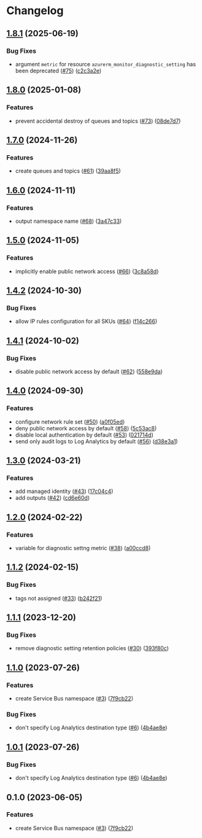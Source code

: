 # Changelog

## [1.8.1](https://github.com/equinor/terraform-azurerm-service-bus/compare/v1.8.0...v1.8.1) (2025-06-19)


### Bug Fixes

* argument `metric` for resource `azurerm_monitor_diagnostic_setting` has been deprecated ([#75](https://github.com/equinor/terraform-azurerm-service-bus/issues/75)) ([c2c3a2e](https://github.com/equinor/terraform-azurerm-service-bus/commit/c2c3a2e13651f4370f04cf619309b3f4bbe30c54))

## [1.8.0](https://github.com/equinor/terraform-azurerm-service-bus/compare/v1.7.0...v1.8.0) (2025-01-08)


### Features

* prevent accidental destroy of queues and topics ([#73](https://github.com/equinor/terraform-azurerm-service-bus/issues/73)) ([08de7d7](https://github.com/equinor/terraform-azurerm-service-bus/commit/08de7d79176c4c7f9a89618bbbbf466795791101))

## [1.7.0](https://github.com/equinor/terraform-azurerm-service-bus/compare/v1.6.0...v1.7.0) (2024-11-26)


### Features

* create queues and topics ([#61](https://github.com/equinor/terraform-azurerm-service-bus/issues/61)) ([39aa8f5](https://github.com/equinor/terraform-azurerm-service-bus/commit/39aa8f5b44b3a0767b3d0cd5cd0b912bfdc9c9d9))

## [1.6.0](https://github.com/equinor/terraform-azurerm-service-bus/compare/v1.5.0...v1.6.0) (2024-11-11)


### Features

* output namespace name ([#68](https://github.com/equinor/terraform-azurerm-service-bus/issues/68)) ([3a47c33](https://github.com/equinor/terraform-azurerm-service-bus/commit/3a47c33fe0786d55c663daf2f5de385a896238b6))

## [1.5.0](https://github.com/equinor/terraform-azurerm-service-bus/compare/v1.4.2...v1.5.0) (2024-11-05)


### Features

* implicitly enable public network access ([#66](https://github.com/equinor/terraform-azurerm-service-bus/issues/66)) ([3c8a58d](https://github.com/equinor/terraform-azurerm-service-bus/commit/3c8a58d0557056654ea603886fcd8264f42c2a4d))

## [1.4.2](https://github.com/equinor/terraform-azurerm-service-bus/compare/v1.4.1...v1.4.2) (2024-10-30)


### Bug Fixes

* allow IP rules configuration for all SKUs ([#64](https://github.com/equinor/terraform-azurerm-service-bus/issues/64)) ([f14c266](https://github.com/equinor/terraform-azurerm-service-bus/commit/f14c266d7c119be4da233f7f084e7c68fd7c1976))

## [1.4.1](https://github.com/equinor/terraform-azurerm-service-bus/compare/v1.4.0...v1.4.1) (2024-10-02)


### Bug Fixes

* disable public network access by default ([#62](https://github.com/equinor/terraform-azurerm-service-bus/issues/62)) ([558e9da](https://github.com/equinor/terraform-azurerm-service-bus/commit/558e9daa973d8a5516182155bbe66f74185e9000))

## [1.4.0](https://github.com/equinor/terraform-azurerm-service-bus/compare/v1.3.0...v1.4.0) (2024-09-30)


### Features

* configure network rule set ([#50](https://github.com/equinor/terraform-azurerm-service-bus/issues/50)) ([a0f05ed](https://github.com/equinor/terraform-azurerm-service-bus/commit/a0f05eded68f1647cff78cadfdc4dc507aed056a))
* deny public network access by default ([#58](https://github.com/equinor/terraform-azurerm-service-bus/issues/58)) ([5c53ac8](https://github.com/equinor/terraform-azurerm-service-bus/commit/5c53ac8ed6942edf66d58b238839b166fe7b5999))
* disable local authentication by default ([#53](https://github.com/equinor/terraform-azurerm-service-bus/issues/53)) ([021714d](https://github.com/equinor/terraform-azurerm-service-bus/commit/021714d5a8c615d71e4f73917857e980df98b127))
* send only audit logs to Log Analytics by default ([#56](https://github.com/equinor/terraform-azurerm-service-bus/issues/56)) ([d38e3a1](https://github.com/equinor/terraform-azurerm-service-bus/commit/d38e3a10c807e66777b485c42cc6bbe054b8b691))

## [1.3.0](https://github.com/equinor/terraform-azurerm-service-bus/compare/v1.2.0...v1.3.0) (2024-03-21)


### Features

* add managed identity ([#43](https://github.com/equinor/terraform-azurerm-service-bus/issues/43)) ([17c04c4](https://github.com/equinor/terraform-azurerm-service-bus/commit/17c04c4fa03cab998bee1b684544ac3202a0464a))
* add outputs ([#42](https://github.com/equinor/terraform-azurerm-service-bus/issues/42)) ([cd6e60d](https://github.com/equinor/terraform-azurerm-service-bus/commit/cd6e60d3fd55629632cd64f3ebfa9e6481c02339))

## [1.2.0](https://github.com/equinor/terraform-azurerm-service-bus/compare/v1.1.2...v1.2.0) (2024-02-22)


### Features

* variable for diagnostic settng metric ([#38](https://github.com/equinor/terraform-azurerm-service-bus/issues/38)) ([a00ccd8](https://github.com/equinor/terraform-azurerm-service-bus/commit/a00ccd821b6c484f7fe044cb91d57aa090155331))

## [1.1.2](https://github.com/equinor/terraform-azurerm-service-bus/compare/v1.1.1...v1.1.2) (2024-02-15)


### Bug Fixes

* tags not assigned ([#33](https://github.com/equinor/terraform-azurerm-service-bus/issues/33)) ([b242f21](https://github.com/equinor/terraform-azurerm-service-bus/commit/b242f21389d4f78d61023e07c821caf4b55d34db))

## [1.1.1](https://github.com/equinor/terraform-azurerm-service-bus/compare/v1.1.0...v1.1.1) (2023-12-20)


### Bug Fixes

* remove diagnostic setting retention policies ([#30](https://github.com/equinor/terraform-azurerm-service-bus/issues/30)) ([393f80c](https://github.com/equinor/terraform-azurerm-service-bus/commit/393f80c1fc81acd15ea07bdf21299270b9f69135))

## [1.1.0](https://github.com/equinor/terraform-azurerm-service-bus/compare/v1.0.1...v1.1.0) (2023-07-26)


### Features

* create Service Bus namespace ([#3](https://github.com/equinor/terraform-azurerm-service-bus/issues/3)) ([7f9cb22](https://github.com/equinor/terraform-azurerm-service-bus/commit/7f9cb228747d327d7d63bf3949b40166d63e8f59))


### Bug Fixes

* don't specify Log Analytics destination type ([#6](https://github.com/equinor/terraform-azurerm-service-bus/issues/6)) ([4b4ae8e](https://github.com/equinor/terraform-azurerm-service-bus/commit/4b4ae8e2260e35b3e02d5eeaa3b9630b54ebf2ff))

## [1.0.1](https://github.com/equinor/terraform-azurerm-service-bus/compare/v1.0.0...v1.0.1) (2023-07-26)


### Bug Fixes

* don't specify Log Analytics destination type ([#6](https://github.com/equinor/terraform-azurerm-service-bus/issues/6)) ([4b4ae8e](https://github.com/equinor/terraform-azurerm-service-bus/commit/4b4ae8e2260e35b3e02d5eeaa3b9630b54ebf2ff))

## 0.1.0 (2023-06-05)


### Features

* create Service Bus namespace ([#3](https://github.com/equinor/terraform-azurerm-service-bus/issues/3)) ([7f9cb22](https://github.com/equinor/terraform-azurerm-service-bus/commit/7f9cb228747d327d7d63bf3949b40166d63e8f59))
